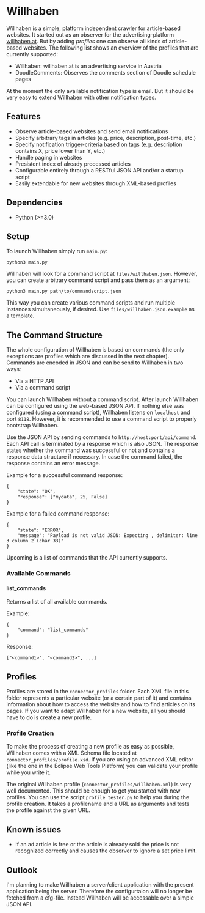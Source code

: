 # Willhaben

Willhaben is a simple, platform independent crawler for article-based websites. It started out as an observer for the advertising-platform [willhaben.at]. But by adding *profiles* one can observe all kinds of article-based websites. The following list shows an overview of the profiles that are currently supported:

* Willhaben: willhaben.at is an advertising service in Austria
* DoodleComments: Observes the comments section of Doodle schedule pages

At the moment the only available notification type is email. But it should be very easy to extend Willhaben with other notification types.

## Features

* Observe article-based websites and send email notifications
* Specify arbitrary tags in articles (e.g. price, description, post-time, etc.)
* Specify notification trigger-criteria based on tags (e.g. description contains X, price lower than Y, etc.)
* Handle paging in websites
* Presistent index of already processed articles
* Configurable entirely through a RESTful JSON API and/or a startup script
* Easily extendable for new websites through XML-based profiles
 
## Dependencies

* Python (>=3.0)

## Setup

To launch Willhaben simply run `main.py`:

    python3 main.py

Willhaben will look for a command script at `files/willhaben.json`. However, you can create arbitrary command script and pass them as an argument:

    python3 main.py path/to/commandscript.json

This way you can create various command scripts and run multiple instances simultaneously, if desired. Use `files/willhaben.json.example` as a template.

## The Command Structure

The whole configuration of Willhaben is based on commands (the only exceptions are profiles which are discussed in the next chapter). Commands are encoded in JSON and can be send to Willhaben in two ways:

* Via a HTTP API
* Via a command script

You can launch Willhaben without a command script. After launch Willhaben can be configured using the web-based JSON API. If nothing else was configured (using a command script), Willhaben listens on `localhost` and port `8118`. However, it is recommended to use a command script to properly bootstrap Willhaben.

Use the JSON API by sending commands to `http://host:port/api/command`. Each API call is terminated by a response which is also JSON. The response states whether the command was successful or not and contains a response data structure if necessary. In case the command failed, the response contains an error message.

Example for a successful command response:
```
{
	"state": "OK",
	"response": ["mydata", 25, False]
}
```

Example for a failed command response:
```
{
	"state": "ERROR",
	"message": "Payload is not valid JSON: Expecting , delimiter: line 3 column 2 (char 33)"
}
```

Upcoming is a list of commands that the API currently supports.

### Available Commands

#### list_commands

Returns a list of all available commands.

Example:
```
{
	"command": "list_commands"
}
```

Response:
```
["<command1>", "<command2>", ...]
```

## Profiles

Profiles are stored in the `connector_profiles` folder. Each XML file in this folder represents a particular website (or a certain part of it) and contains information about how to access the website and how to find articles on its pages. If you want to adapt Willhaben for a new website, all you should have to do is create a new profile.

### Profile Creation

To make the process of creating a new profile as easy as possible, Willhaben comes with a XML Schema file located at `connector_profiles/profile.xsd`. If you are using an advanced XML editor (like the one in the Eclipse Web Tools Platform) you can validate your profile while you write it.

The original Willhaben profile (`connector_profiles/willhaben.xml`) is very well documented. This should be enough to get you started with new profiles. You can use the script `profile_tester.py` to help you during the profile creation. It takes a profilename and a URL as arguments and tests the profile against the given URL.

## Known issues

* If an ad article is free or the article is already sold the price is not recognized correctly and causes the observer to ignore a set price limit.

## Outlook

I'm planning to make Willhaben a server/client application with the present application being the server. Therefore the configurtaion will no longer be fetched from a cfg-file. Instead Willhaben will be accessable over a simple JSON API.

[willhaben.at]: http://www.willhaben.at/
